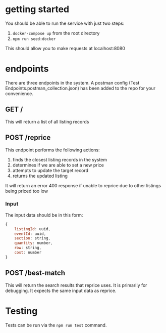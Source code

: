 # getting started

You should be able to run the service with just two steps:
1. `docker-compose up` from the root directory
2. `npm run seed:docker`

This should allow you to make requests at localhost:8080

# endpoints

There are three endpoints in the system. A postman config (Test Endpoints.postman_collection.json) has been added to the
repo for your convenience.

## GET /
This will return a list of all listing records

## POST /reprice
This endpoint performs the following actions:
1. finds the closest listing records in the system
2. determines if we are able to set a new price
3. attempts to update the target record
4. returns the updated listing

It will return an error 400 response if unable to reprice due to other listings being priced too low

### Input
The input data should be in this form:

```javascript
{
    listingId: uuid,
    eventId: uuid,
    section: string,
    quantity: number,
    row: string,
    cost: number
}
```

## POST /best-match
This will return the search results that reprice uses. It is primarily for debugging. It expects the same input data as reprice.

# Testing
Tests can be run via the `npm run test` command.
